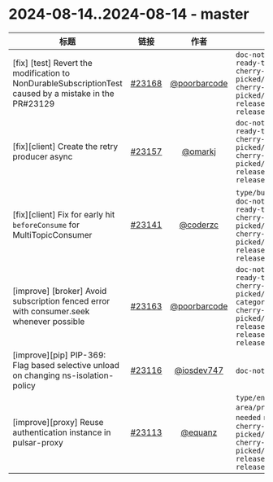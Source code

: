 # 2024-08-14..2024-08-14 - master
| 标题 | 链接 | 作者 | 标签 |
| - | :--: | :--: | - |
| [fix] [test] Revert the modification to NonDurableSubscriptionTest caused by a mistake in the PR#23129 | [#23168](https://github.com/apache/pulsar/pull/23168) | [@poorbarcode](https://github.com/poorbarcode) | `doc-not-needed` `ready-to-test` `cherry-picked/branch-3.0` `cherry-picked/branch-3.3` `release/3.0.7` `release/3.3.2`  | 
| [fix][client] Create the retry producer async | [#23157](https://github.com/apache/pulsar/pull/23157) | [@omarkj](https://github.com/omarkj) | `doc-not-needed` `ready-to-test` `cherry-picked/branch-3.0` `cherry-picked/branch-3.3` `release/3.0.7` `release/3.3.2`  | 
| [fix][client] Fix for early hit `beforeConsume` for MultiTopicConsumer | [#23141](https://github.com/apache/pulsar/pull/23141) | [@coderzc](https://github.com/coderzc) | `type/bug` `area/client` `doc-not-needed` `ready-to-test` `cherry-picked/branch-3.0` `cherry-picked/branch-3.3` `release/3.0.7` `release/3.3.2`  | 
| [improve] [broker] Avoid subscription fenced error with consumer.seek whenever possible | [#23163](https://github.com/apache/pulsar/pull/23163) | [@poorbarcode](https://github.com/poorbarcode) | `doc-not-needed` `ready-to-test` `cherry-picked/branch-3.0` `category/reliability` `cherry-picked/branch-3.3` `release/3.2.5` `release/3.0.7` `release/3.3.2`  | 
| [improve][pip] PIP-369: Flag based selective unload on changing ns-isolation-policy  | [#23116](https://github.com/apache/pulsar/pull/23116) | [@iosdev747](https://github.com/iosdev747) | `doc-not-needed` `PIP`  | 
| [improve][proxy] Reuse authentication instance in pulsar-proxy | [#23113](https://github.com/apache/pulsar/pull/23113) | [@equanz](https://github.com/equanz) | `type/enhancement` `area/proxy` `doc-not-needed` `ready-to-test` `cherry-picked/branch-3.0` `cherry-picked/branch-3.3` `release/3.0.7` `release/3.3.2`  | 
